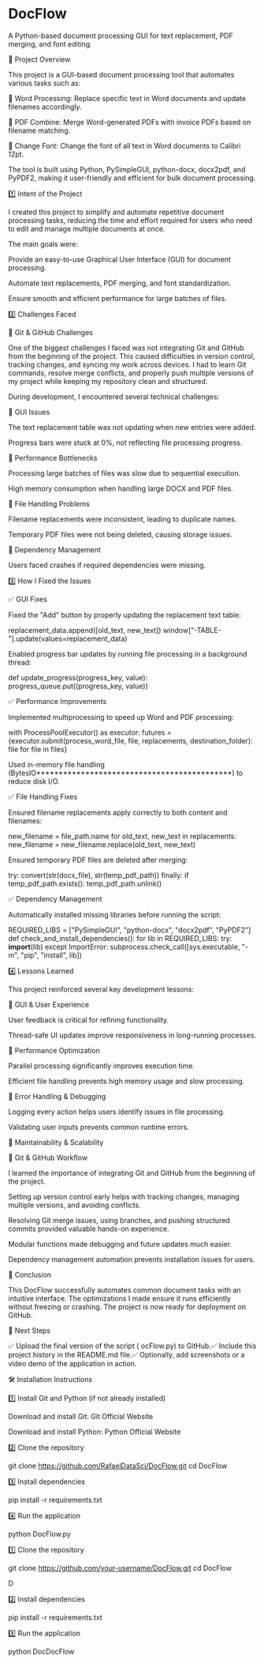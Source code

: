 # DocFlow
A Python-based document processing GUI for text replacement, PDF merging, and font editing.

📌 Project Overview

This project is a GUI-based document processing tool that automates various tasks such as:

📄 Word Processing: Replace specific text in Word documents and update filenames accordingly.

📑 PDF Combine: Merge Word-generated PDFs with invoice PDFs based on filename matching.

🎨 Change Font: Change the font of all text in Word documents to Calibri 12pt.

The tool is built using Python, PySimpleGUI, python-docx, docx2pdf, and PyPDF2, making it user-friendly and efficient for bulk document processing.

1️⃣ Intent of the Project

I created this project to simplify and automate repetitive document processing tasks, reducing the time and effort required for users who need to edit and manage multiple documents at once.

The main goals were:

Provide an easy-to-use Graphical User Interface (GUI) for document processing.

Automate text replacements, PDF merging, and font standardization.

Ensure smooth and efficient performance for large batches of files.

2️⃣ Challenges Faced

🔹 Git & GitHub Challenges

One of the biggest challenges I faced was not integrating Git and GitHub from the beginning of the project. This caused difficulties in version control, tracking changes, and syncing my work across devices. I had to learn Git commands, resolve merge conflicts, and properly push multiple versions of my project while keeping my repository clean and structured.

During development, I encountered several technical challenges:

🔹 GUI Issues

The text replacement table was not updating when new entries were added.

Progress bars were stuck at 0%, not reflecting file processing progress.

🔹 Performance Bottlenecks

Processing large batches of files was slow due to sequential execution.

High memory consumption when handling large DOCX and PDF files.

🔹 File Handling Problems

Filename replacements were inconsistent, leading to duplicate names.

Temporary PDF files were not being deleted, causing storage issues.

🔹 Dependency Management

Users faced crashes if required dependencies were missing.

3️⃣ How I Fixed the Issues

✅ GUI Fixes

Fixed the "Add" button by properly updating the replacement text table:

replacement_data.append([old_text, new_text])
window["-TABLE-"].update(values=replacement_data)

Enabled progress bar updates by running file processing in a background thread:

def update_progress(progress_key, value):
    progress_queue.put((progress_key, value))

✅ Performance Improvements

Implemented multiprocessing to speed up Word and PDF processing:

with ProcessPoolExecutor() as executor:
    futures = {executor.submit(process_word_file, file, replacements, destination_folder): file for file in files}

Used in-memory file handling (BytesIO********************************************) to reduce disk I/O.

✅ File Handling Fixes

Ensured filename replacements apply correctly to both content and filenames:

new_filename = file_path.name
for old_text, new_text in replacements:
    new_filename = new_filename.replace(old_text, new_text)

Ensured temporary PDF files are deleted after merging:

try:
    convert(str(docx_file), str(temp_pdf_path))
finally:
    if temp_pdf_path.exists():
        temp_pdf_path.unlink()

✅ Dependency Management

Automatically installed missing libraries before running the script:

REQUIRED_LIBS = ["PySimpleGUI", "python-docx", "docx2pdf", "PyPDF2"]
def check_and_install_dependencies():
    for lib in REQUIRED_LIBS:
        try:
            __import__(lib)
        except ImportError:
            subprocess.check_call([sys.executable, "-m", "pip", "install", lib])

4️⃣ Lessons Learned

This project reinforced several key development lessons:

🔸 GUI & User Experience

User feedback is critical for refining functionality.

Thread-safe UI updates improve responsiveness in long-running processes.

🔸 Performance Optimization

Parallel processing significantly improves execution time.

Efficient file handling prevents high memory usage and slow processing.

🔸 Error Handling & Debugging

Logging every action helps users identify issues in file processing.

Validating user inputs prevents common runtime errors.

🔸 Maintainability & Scalability

🔸 Git & GitHub Workflow

I learned the importance of integrating Git and GitHub from the beginning of the project.

Setting up version control early helps with tracking changes, managing multiple versions, and avoiding conflicts.

Resolving Git merge issues, using branches, and pushing structured commits provided valuable hands-on experience.

Modular functions made debugging and future updates much easier.

Dependency management automation prevents installation issues for users.

🚀 Conclusion

This DocFlow successfully automates common document tasks with an intuitive interface. The optimizations I made ensure it runs efficiently without freezing or crashing. The project is now ready for deployment on GitHub.

📌 Next Steps

✅ Upload the final version of the script ( ocFlow.py) to GitHub.✅ Include this project history in the README.md file.✅ Optionally, add screenshots or a video demo of the application in action.

🛠 Installation Instructions

1️⃣ Install Git and Python (if not already installed)

Download and install Git: Git Official Website

Download and install Python: Python Official Website

2️⃣ Clone the repository

git clone https://github.com/RafaelDataSci/DocFlow.git
cd DocFlow

3️⃣ Install dependencies

pip install -r requirements.txt

4️⃣ Run the application

python DocFlow.py

1️⃣ Clone the repository

git clone https://github.com/your-username/DocFlow.git
cd DocFlow

D

2️⃣ Install dependencies

pip install -r requirements.txt

3️⃣ Run the application

python DocDocFlow






